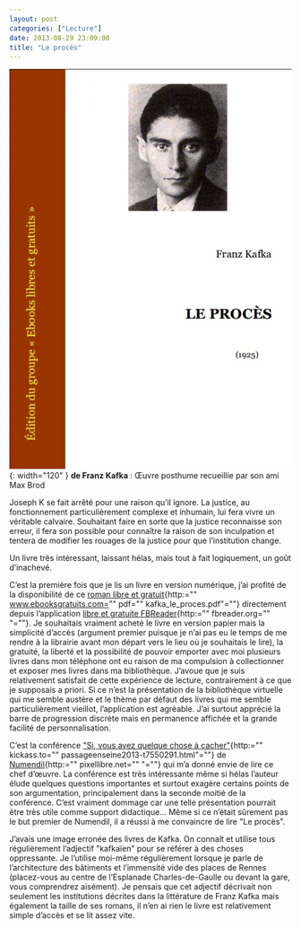 ```yaml
---
layout: post
categories: ["Lecture"]
date: 2013-08-29 23:09:00
title: "Le procès"
---
```


![couverture](/assets/images/couv_lecture/proces.webp){: width="120" } **de Franz Kafka** : Œuvre posthume recueillie par son ami Max Brod

Joseph K se fait arrêté pour une raison qu’il ignore. La justice, au
fonctionnement particulièrement complexe et inhumain, lui fera vivre un
véritable calvaire. Souhaitant faire en sorte que la justice reconnaisse
son erreur, il fera son possible pour connaître la raison de son
inculpation et tentera de modifier les rouages de la justice pour que
l’institution change.

Un livre très intéressant, laissant hélas, mais tout à fait logiquement,
un goût d’inachevé.

C’est la première fois que je lis un livre en version numérique, j’ai
profité de la disponibilité de ce [roman libre et gratuit](){http:=""
www.ebooksgratuits.com="" pdf="" kafka_le_proces.pdf"=""} directement
depuis l’application [libre et gratuite FBReader](){http:=""
fbreader.org="" "=""}. Je souhaitais vraiment acheté le livre en
version papier mais la simplicité d’accès (argument premier puisque je
n’ai pas eu le temps de me rendre à la librairie avant mon départ vers
le lieu où je souhaitais le lire), la gratuité, la liberté et la
possibilité de pouvoir emporter avec moi plusieurs livres dans mon
téléphone ont eu raison de ma compulsion à collectionner et exposer mes
livres dans ma bibliothèque. J’avoue que je suis relativement satisfait
de cette expérience de lecture, contrairement à ce que je supposais a
priori. Si ce n’est la présentation de la bibliothèque virtuelle qui me
semble austère et le thème par défaut des livres qui me semble
particulièrement vieillot, l’application est agréable. J’ai surtout
apprécié la barre de progression discrète mais en permanence affichée et
la grande facilité de personnalisation.

C’est la conférence ["Si, vous avez quelque chose à
cacher"](){http:="" kickass.to=""
passageenseine2013-t7550291.html"=""} de [Numendil](){http:=""
pixellibre.net="" "=""} qui m’a donné envie de lire ce chef
d’œuvre. La conférence est très intéressante même si hélas l’auteur
élude quelques questions importantes et surtout exagère certains points
de son argumentation, principalement dans la seconde moitié de la
conférence. C’est vraiment dommage car une telle présentation pourrait
être très utile comme support didactique… Même si ce n’était sûrement
pas le but premier de Numendil, il a réussi à me convaincre de lire
"Le procès".

J’avais une image erronée des livres de Kafka. On connaît et utilise
tous régulièrement l’adjectif "kafkaïen" pour se référer à des
choses oppressante. Je l’utilise moi-même régulièrement lorsque je
parle de l’architecture des bâtiments et l’immensité vide des places
de Rennes (placez-vous au centre de l’Esplanade Charles-de-Gaulle ou
devant la gare, vous comprendrez aisément). Je pensais que cet adjectif
décrivait non seulement les institutions décrites dans la littérature de
Franz Kafka mais également la taille de ses romans, il n’en ai rien le
livre est relativement simple d’accès et se lit assez vite.


